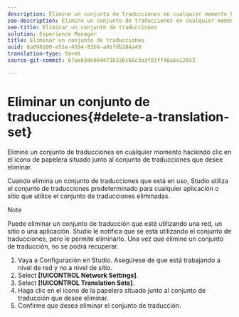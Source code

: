 ```yaml
---
description: Elimine un conjunto de traducciones en cualquier momento haciendo clic en el icono de papelera situado junto al conjunto de traducciones que desee eliminar.
seo-description: Elimine un conjunto de traducciones en cualquier momento haciendo clic en el icono de papelera situado junto al conjunto de traducciones que desee eliminar.
seo-title: Eliminar un conjunto de traducciones
solution: Experience Manager
title: Eliminar un conjunto de traducciones
uuid: 8a098100-e51e-4554-83b8-a91fdb204a49
translation-type: tm+mt
source-git-commit: 67aeb3de964473b326c88c3a3f81ff48a6a12652

---
```



# Eliminar un conjunto de traducciones{#delete-a-translation-set}

Elimine un conjunto de traducciones en cualquier momento haciendo clic en el icono de papelera situado junto al conjunto de traducciones que desee eliminar.

Cuando elimina un conjunto de traducciones que está en uso, Studio utiliza el conjunto de traducciones predeterminado para cualquier aplicación o sitio que utilice el conjunto de traducciones eliminadas.

>[!NOTE]
>
>Puede eliminar un conjunto de traducción que esté utilizando una red, un sitio o una aplicación. Studio le notifica que se está utilizando el conjunto de traducciones, pero le permite eliminarlo. Una vez que elimine un conjunto de traducción, no se podrá recuperar.

1. Vaya a Configuración en Studio. Asegúrese de que está trabajando a nivel de red y no a nivel de sitio.
1. Select **[!UICONTROL Network Settings]**.
1. Select **[!UICONTROL Translation Sets]**.
1. Haga clic en el icono de la papelera situado junto al conjunto de traducción que desee eliminar.
1. Confirme que desea eliminar el conjunto de traducción.
